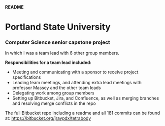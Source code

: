 **README**
# Portland State University #
### Computer Science senior capstone project ###
In which I was a team lead with 6 other group members.
 
 **Responsibilities for a team lead included:**
 * Meeting and communicating with a sponsor to receive project specifications
 * Leading team meetings, and attending extra lead meetings with professor Massey and the other team leads
 * Delegating work among group members
 * Setting up Bitbucket, Jira, and Confluence, as well as merging branches and resolving merge conflicts in the repo

The full Bitbucket repo including a readme and all 181 commits can be found at: https://bitbucket.org/jraypdx/tetrabody
